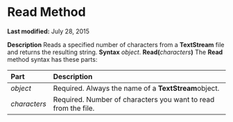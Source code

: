 
# Read Method

 **Last modified:** July 28, 2015


 **Description**
Reads a specified number of characters from a  **TextStream** file and returns the resulting string.
 **Syntax**
 _object_. **Read(**_characters_**)**
The  **Read** method syntax has these parts:


|**Part**|**Description**|
|:-----|:-----|
| _object_|Required. Always the name of a  **TextStream**object.|
| _characters_|Required. Number of characters you want to read from the file.|

